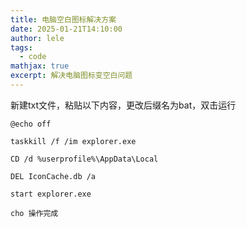 ```yaml
---
title: 电脑空白图标解决方案
date: 2025-01-21T14:10:00
author: lele
tags:
  - code
mathjax: true
excerpt: 解决电脑图标变空白问题
---
```

新建txt文件，粘贴以下内容，更改后缀名为bat，双击运行
```shell
@echo off

taskkill /f /im explorer.exe

CD /d %userprofile%\AppData\Local

DEL IconCache.db /a

start explorer.exe

cho 操作完成
```